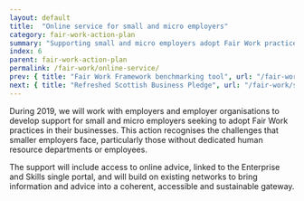 ```yaml
---
layout: default
title:  "Online service for small and micro employers"
category: fair-work-action-plan
summary: "Supporting small and micro employers adopt Fair Work practices"
index: 6
parent: fair-work-action-plan
permalink: /fair-work/online-service/
prev: { title: "Fair Work Framework benchmarking tool", url: "/fair-work/fair-work-framework/" }
next: { title: "Refreshed Scottish Business Pledge", url: "/fair-work/scottish-business-pledge/" }
---
```


During 2019, we will work with employers and employer organisations to develop support for small and micro employers seeking to adopt Fair Work practices in their businesses.  This action recognises the challenges that smaller employers face, particularly those without dedicated human resource departments or employees.  

The support will include access to online advice, linked to the Enterprise and Skills single portal, and will build on existing networks to bring information and advice into a coherent, accessible and sustainable gateway.  
